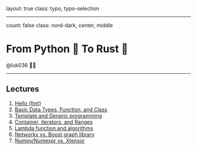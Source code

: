 layout: true
class: typo, typo-selection

---

count: false
class: nord-dark, center, middle

# From Python 🐍 To Rust 🦀

@luk036 👨‍💻

---

## Lectures

1. [Hello {fmt}](lec01.html)
2. [Basic Data Types, Function, and Class](lec02.html)
3. [Template and Generic programming](lec03.html)
4. [Container, iterators, and Ranges](lec04.html)
5. [Lambda function and algorithms](lec05.html)
6. [Networkx vs. Boost graph library](lec06.html)
7. [Numpy/Numexpr vs. Xtensor](lec07.html)
